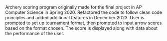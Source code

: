 Archery scoring program originally made for the final project in AP Computer Science in Spring 2020.
Refactored the code to follow clean code principles and added additional features in December 2023.
User is prompted to set up tournament format, then prompted to input arrow scores based on the format chosen. The score is displayed along with data about the performance of the user.
